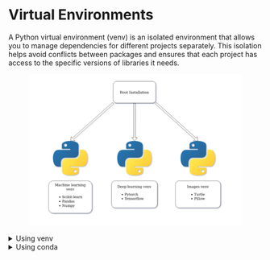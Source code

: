 # Virtual Environments

A Python virtual environment (venv) is an isolated environment that allows you to manage dependencies for different projects separately. This isolation helps avoid conflicts between packages and ensures that each project has access to the specific versions of libraries it needs.

<figure><img src="../.gitbook/assets/image.png" alt="" width="563"><figcaption></figcaption></figure>

<details>

<summary>Using venv</summary>

**Creating and activating an environment** You can do this by running the following on a terminal [https://doc.qt.io/qtforpython-6/quickstart.html#quick-start:](https://doc.qt.io/qtforpython-6/quickstart.html#quick-start:)

* Create environment (Your Python executable might be called `python3`):

<pre class="language-bash"><code class="lang-bash"><a data-footnote-ref href="#user-content-fn-1">python</a> -m venv myenv
</code></pre>

* Activate the environment (Linux and macOS):

```bash
source myenv/bin/activate
```

* Activate the environment (Windows):

```powershell
.\myenv\Scripts\activate
```

</details>

<details>

<summary>Using conda</summary>

1. Install miniconda for example (conda init if not already)
2. Create env:

<pre class="language-bash"><code class="lang-bash"><strong>conda create <a data-footnote-ref href="#user-content-fn-2">--prefix FULL_PATH_ENV</a> <a data-footnote-ref href="#user-content-fn-3">python=3.12</a>
</strong></code></pre>

* Activate venv:

<pre class="language-bash"><code class="lang-bash">conda activate <a data-footnote-ref href="#user-content-fn-4">FULL_PATH_ENV</a>
</code></pre>

</details>



[^1]: Your Python executable might be called `python3`

[^2]: you can replace this by myenv if you want to create in current dir

[^3]: you can ommit this, it'll use latest python

[^4]: 
